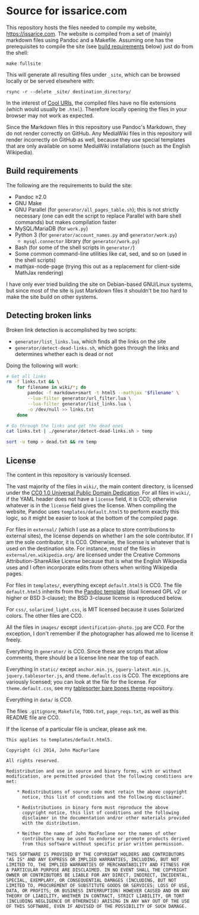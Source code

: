 # Source for issarice.com

This repository hosts the files needed to compile my website,
<https://issarice.com>.  The website is compiled from a set of (mainly)
markdown files using Pandoc and a Makefile. Assuming one has the prerequisites
to compile the site (see [build requirements](#build-requirements) below) just
do from the shell:

    make fullsite

This will generate all resulting files under `_site`, which can be browsed
locally or be served elsewhere with:

    rsync -r --delete _site/ destination_directory/

In the interest of [Cool URIs][cool], the compiled files have no file
extensions (which would usually be `.html`).  Therefore locally opening the files
in your browser may not work as expected.

Since the Markdown files in this repository use Pandoc's
Markdown, they do not render correctly on GitHub.
Any MediaWiki files in this repository will render incorrectly on GitHub as
well, because they use special templates that are only available on some
MediaWiki installations (such as the English Wikipedia).

## Build requirements

The following are the requirements to build the site:

- Pandoc ≥2.0
- GNU Make
- GNU Parallel (for `generator/all_pages_table.sh`); this is not strictly
  necessary (one can edit the script to replace Parallel with bare shell
  commands) but makes compilation faster
- MySQL/MariaDB (for `work.py`)
- Python 3 (for `generator/account_names.py` and `generator/work.py`)
  - `mysql.connector` library (for `generator/work.py`)
- Bash (for some of the shell scripts in `generator/`)
- Some common command-line utilities like cat, sed, and so on (used in the
  shell scripts)
- mathjax-node-page (trying this out as a replacement for client-side MathJax rendering)

I have only ever tried building the site on Debian-based GNU/Linux systems, but since most of the site is just Markdown files it shouldn't be *too* hard to make the site build on other systems.

## Detecting broken links

Broken link detection is accomplished by two scripts:

- `generator/list_links.lua`, which finds all the links on the site
- `generator/detect-dead-links.sh`, which goes through the links and determines
  whether each is dead or not

Doing the following will work:

```bash
# Get all links
rm -f links.txt && \
    for filename in wiki/*; do
        pandoc -f markdown+smart -t html5 --mathjax "$filename" \
        --lua-filter generator/url_filter.lua \
        --lua-filter generator/list_links.lua \
        -o /dev/null >> links.txt
    done

# Go through the links and get the dead ones
cat links.txt | ./generator/detect-dead-links.sh > temp

sort -u temp > dead.txt && rm temp
```

## License

The content in this repository is variously licensed.

The vast majority of the files in `wiki/`, the main content directory, is
licensed under the [CC0 1.0 Universal Public Domain Dedication][cc0].
For all files in `wiki/`, if the YAML header does not have a `license` field,
it is CC0; otherwise whatever is in the `license` field gives the license.
When compiling the website, Pandoc uses `templates/default.html5` to perform
exactly this logic, so it might be easier to look at the bottom of the compiled
page.

For files in `external/` (which I use as a place to store contributions to
external sites), the license depends on whether I am the sole contributor.
If I am the sole contributor, it is CC0.
Otherwise, the license is whatever that is used on the destination site.
For instance, most of the files in `external/en.wikipedia.org/` are licensed
under the Creative Commons Attribution-ShareAlike License because that is what
the English Wikipedia uses and I often incorporate edits from others when
writing Wikipedia pages.

For files in `templates/`, everything except `default.html5` is CC0.
The file `default.html5` inherits from the [Pandoc template][pd_html5] (dual
licensed GPL v2 or higher or BSD 3-clause); the BSD 3-clause license is
reproduced below.

For `css/`, `solarized_light.css`, is MIT licensed because it uses
Solarized colors. The other files are CC0.

All the files in `images/` except `identification-photo.jpg` are CC0.
For the exception, I don't remember if the photographer has allowed me to
license it freely.

Everything in `generator/` is CC0. Since these are scripts that allow comments,
there should be a license line near the top of each.

Everything in `static/` except `anchor.min.js`, `jquery-latest.min.js`,
`jquery.tablesorter.js`, and `theme.default.css` is CC0. The exceptions are
variously licensed; you can look at the file for the license. For
`theme.default.css`, see my [tablesorter bare bones theme](https://github.com/riceissa/tablesorter-bare-bones-theme)
repository.

Everything in `data/` is CC0.

The files `.gitignore`, `Makefile`, `TODO.txt`, `page_reqs.txt`, as well as
this README file are CC0.

If the license of a particular file is unclear, please ask me.

```
This applies to templates/default.html5.

Copyright (c) 2014, John MacFarlane

All rights reserved.

Redistribution and use in source and binary forms, with or without
modification, are permitted provided that the following conditions are met:

    * Redistributions of source code must retain the above copyright
      notice, this list of conditions and the following disclaimer.

    * Redistributions in binary form must reproduce the above
      copyright notice, this list of conditions and the following
      disclaimer in the documentation and/or other materials provided
      with the distribution.

    * Neither the name of John MacFarlane nor the names of other
      contributors may be used to endorse or promote products derived
      from this software without specific prior written permission.

THIS SOFTWARE IS PROVIDED BY THE COPYRIGHT HOLDERS AND CONTRIBUTORS
"AS IS" AND ANY EXPRESS OR IMPLIED WARRANTIES, INCLUDING, BUT NOT
LIMITED TO, THE IMPLIED WARRANTIES OF MERCHANTABILITY AND FITNESS FOR
A PARTICULAR PURPOSE ARE DISCLAIMED. IN NO EVENT SHALL THE COPYRIGHT
OWNER OR CONTRIBUTORS BE LIABLE FOR ANY DIRECT, INDIRECT, INCIDENTAL,
SPECIAL, EXEMPLARY, OR CONSEQUENTIAL DAMAGES (INCLUDING, BUT NOT
LIMITED TO, PROCUREMENT OF SUBSTITUTE GOODS OR SERVICES; LOSS OF USE,
DATA, OR PROFITS; OR BUSINESS INTERRUPTION) HOWEVER CAUSED AND ON ANY
THEORY OF LIABILITY, WHETHER IN CONTRACT, STRICT LIABILITY, OR TORT
(INCLUDING NEGLIGENCE OR OTHERWISE) ARISING IN ANY WAY OUT OF THE USE
OF THIS SOFTWARE, EVEN IF ADVISED OF THE POSSIBILITY OF SUCH DAMAGE.
```

[cc0]: https://creativecommons.org/publicdomain/zero/1.0/
[cool]: http://www.w3.org/TR/cooluris/
[pd_html5]: https://github.com/jgm/pandoc-templates/blob/master/default.html5
